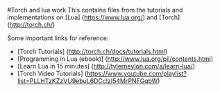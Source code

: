 #Torch and lua work
This contains files from the tutorials and implementations on [Lua] (https://www.lua.org/) and [Torch] (http://torch.ch/)

Some important links for reference:
* [Torch Tutorials] (http://torch.ch/docs/tutorials.html)
* [Programming in Lua (ebook)] (http://www.lua.org/pil/contents.html)
* [Learn Lua in 15 minutes] (http://tylerneylon.com/a/learn-lua/)
* [Torch Video Tutorials] (https://www.youtube.com/playlist?list=PLLHTzKZzVU9ebuL6DCclzI54MrPNFGqbW)
